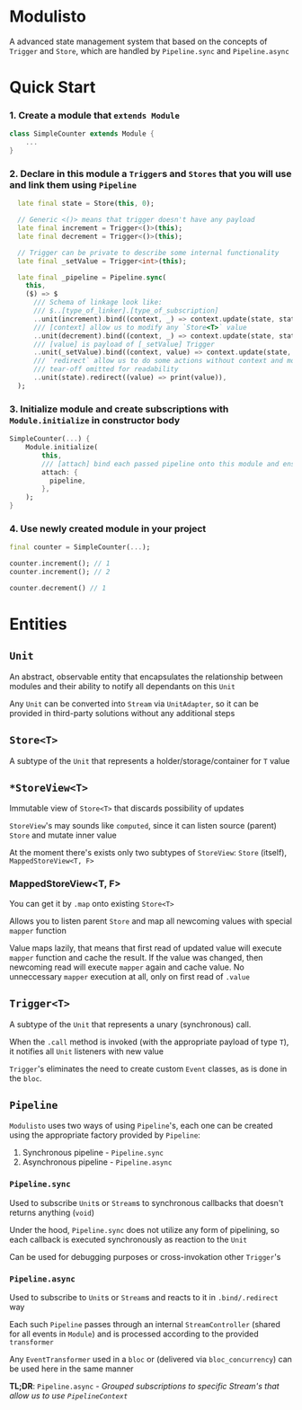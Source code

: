 # Modulisto

A advanced state management system that based on the concepts of `Trigger` and `Store`, which are handled by `Pipeline.sync` and `Pipeline.async`

# Quick Start

### 1. Create a module that `extends Module`
```dart
class SimpleCounter extends Module {
    ...
}
```
### 2. Declare in this module a `Trigger`s and `Stores` that you will use and link them using `Pipeline`
```dart
  late final state = Store(this, 0);

  // Generic <()> means that trigger doesn't have any payload
  late final increment = Trigger<()>(this);
  late final decrement = Trigger<()>(this);

  // Trigger can be private to describe some internal functionality
  late final _setValue = Trigger<int>(this);

  late final _pipeline = Pipeline.sync(
    this,
    ($) => $
      /// Schema of linkage look like:
      /// $..[type_of_linker].[type_of_subscription]
      ..unit(increment).bind((context, _) => context.update(state, state.value + 1))
      /// [context] allow us to modify any `Store<T>` value
      ..unit(decrement).bind((context, _) => context.update(state, state.value - 1))
      /// [value] is payload of [_setValue] Trigger
      ..unit(_setValue).bind((context, value) => context.update(state, value))
      /// `redirect` allow us to do some actions without context and modifications of the `Store<T>`
      /// tear-off omitted for readability
      ..unit(state).redirect((value) => print(value)),
  );
```

### 3. Initialize module and create subscriptions with `Module.initialize` in constructor body
```dart
SimpleCounter(...) {
    Module.initialize(
        this,
        /// [attach] bind each passed pipeline onto this module and ensures that pipeline isn't double linked
        attach: {
          pipeline,
        },
    );
}
```

### 4. Use newly created module in your project
```dart
final counter = SimpleCounter(...);

counter.increment(); // 1
counter.increment(); // 2

counter.decrement() // 1
```

# Entities

## `Unit`

An abstract, observable entity that encapsulates the relationship between modules and their ability to notify all dependants on this `Unit`

Any `Unit` can be converted into `Stream` via `UnitAdapter`, so it can be provided in third-party solutions without any additional steps

## `Store<T>`

A subtype of the `Unit` that represents a holder/storage/container for `T` value

## `*StoreView<T>`

Immutable view of `Store<T>` that discards possibility of updates

`StoreView`'s may sounds like `computed`, since it can listen source (parent) `Store` and mutate inner value

At the moment there's exists only two subtypes of `StoreView`: `Store` (itself), `MappedStoreView<T, F>`


### MappedStoreView<T, F>

You can get it by `.map` onto existing `Store<T>`

Allows you to listen parent `Store` and map all newcoming values with special `mapper` function

Value maps lazily, that means that first read of updated value will execute `mapper` function and cache the result. If the value was changed, then newcoming read will execute `mapper` again and cache value. No unneccessary `mapper` execution at all, only on first read of `.value`

## `Trigger<T>`

A subtype of the `Unit` that represents a unary (synchronous) call.

When the `.call` method is invoked (with the appropriate payload of type `T`), it notifies all `Unit` listeners with new value

`Trigger`'s eliminates the need to create custom `Event` classes, as is done in the `bloc`.


## `Pipeline`

`Modulisto` uses two ways of using `Pipeline`'s, each one can be created using the appropriate factory provided by `Pipeline`:
1. Synchronous pipeline - `Pipeline.sync`
2. Asynchronous pipeline - `Pipeline.async`

### `Pipeline.sync`

Used to subscribe `Unit`s or `Stream`s to synchronous callbacks that doesn't returns anything (`void`)

Under the hood, `Pipeline.sync` does not utilize any form of pipelining, so each callback is executed synchronously as reaction to the `Unit`

Can be used for debugging purposes or cross-invokation other `Trigger`'s

### `Pipeline.async`

Used to subscribe to `Unit`s or `Stream`s and reacts to it in `.bind/.redirect` way

Each such `Pipeline` passes through an internal `StreamController` (shared for all events in `Module`) and is processed according to the provided `transformer`

Any `EventTransformer` used in a `bloc` or (delivered via `bloc_concurrency`) can be used here in the same manner

__TL;DR__: `Pipeline.async` - _Grouped subscriptions to specific Stream's that allow us to use `PipelineContext`_





